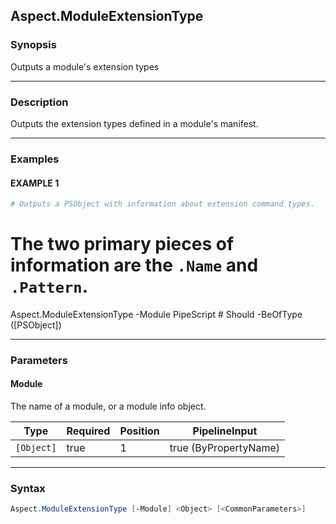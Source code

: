 Aspect.ModuleExtensionType
--------------------------




### Synopsis
Outputs a module's extension types



---


### Description

Outputs the extension types defined in a module's manifest.



---


### Examples
#### EXAMPLE 1
```PowerShell
# Outputs a PSObject with information about extension command types.
```
# The two primary pieces of information are the `.Name` and `.Pattern`.
Aspect.ModuleExtensionType -Module PipeScript # Should -BeOfType ([PSObject])


---


### Parameters
#### **Module**

The name of a module, or a module info object.






|Type      |Required|Position|PipelineInput        |
|----------|--------|--------|---------------------|
|`[Object]`|true    |1       |true (ByPropertyName)|





---


### Syntax
```PowerShell
Aspect.ModuleExtensionType [-Module] <Object> [<CommonParameters>]
```
